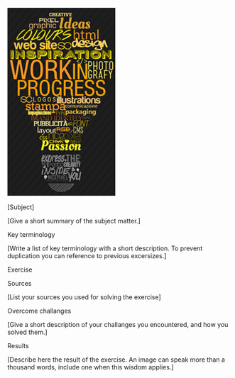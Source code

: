 

![Work in Progress](../00_includes/AWS-13%20Files%2CApp%20Services%2CCDN%2CDNS%2CDatabase/Work%20in%20Progress.PNG)



[Subject]

[Give a short summary of the subject matter.]

Key terminology

[Write a list of key terminology with a short description. To prevent duplication you can reference to previous excersizes.]

Exercise

Sources

[List your sources you used for solving the exercise]

Overcome challanges

[Give a short description of your challanges you encountered, and how you solved them.]

Results

[Describe here the result of the exercise. An image can speak more than a thousand words, include one when this wisdom applies.]